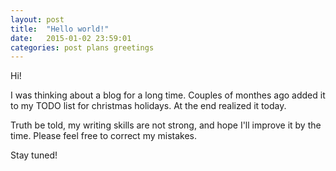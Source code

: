 ```yaml
---
layout: post
title:  "Hello world!"
date:   2015-01-02 23:59:01
categories: post plans greetings
---
```


Hi!

I was thinking about a blog for a long time. Couples of monthes ago added it to my TODO list for christmas holidays.
At the end realized it today.

Truth be told, my writing skills are not strong, and hope I'll improve it by the time.
Please feel free to correct my mistakes.

Stay tuned!
